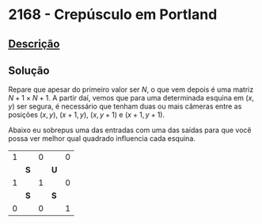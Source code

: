 # 2168 - Crepúsculo em Portland

## [Descrição](https://www.beecrowd.com.br/judge/pt/problems/view/2168)

## Solução

Repare que apesar do primeiro valor ser $N$, o que vem depois é uma matriz $N + 1 \times N + 1$. A partir daí, vemos que para uma determinada esquina em $(x, y)$ ser segura, é necessário que tenham duas ou mais câmeras entre as posições $(x, y)$, $(x + 1, y)$, $(x, y + 1)$ e $(x + 1, y + 1)$.

Abaixo eu sobrepus uma das entradas com uma das saídas para que você possa ver melhor qual quadrado influencia cada esquina.

|   |       |   |       |   |
|---|-------|---|-------|---|
| 1 |       | 0 |       | 0 |
|   | **S** |   | **U** |   |
| 1 |       | 1 |       | 0 |
|   | **S** |   | **S** |   |
| 0 |       | 0 |       | 1 |